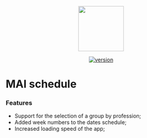 <p align="center">
  <img src="https://sun9-63.userapi.com/c855332/v855332619/13ce50/EbRagDHif5U.jpg" width="120">
</p>
<p align="center">
  <a href="https://github.com/DieTime/MAI"><img src="https://img.shields.io/badge/version-1.1.0-yellow.svg" alt="version"></a>
</p>

# MAI schedule

### Features
- Support for the selection of a group by profession;
- Added week numbers to the dates schedule;
- Increased loading speed of the app;
